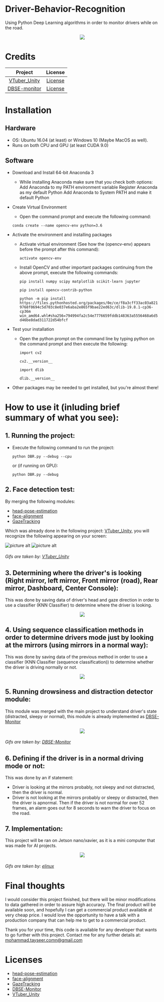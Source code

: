 # Driver-Behavior-Recognition

Using Python Deep Learning algorithms in order to monitor drivers while on the road.




<p align="center" style="margin-top=100px">
  <img src="https://i.ibb.co/tsXX68r/64391-Converted.png">
</p>




# Credits 

| Project | License  | 
| :---:   | :-: | 
| [VTuber_Unity](https://github.com/kwea123/VTuber_Unity/tree/3becbfa73d424d565d2750b22139ea373381fc3b) | [License](https://github.com/kwea123/VTuber_Unity/tree/3becbfa73d424d565d2750b22139ea373381fc3b/licenses) |
| [DBSE-monitor](https://github.com/altaga/DBSE-monitor) | [License](https://github.com/altaga/DBSE-monitor/blob/master/LICENSE) |

# Installation

## Hardware
* OS: Ubuntu 16.04 (at least) or Windows 10 (Maybe MacOS as well).
* Runs on both CPU and GPU (at least CUDA 9.0)

## Software
* Download and Install 64-bit Anaconda 3
  * While installing Anaconda make sure that you check both options:
    Add Anaconda to my PATH environment variable
    Register Anaconda as my default Python
    Add Anaconda to System PATH and make it default Python
* Create Virtual Environment
  * Open the command prompt and execute the following command:
  
  `conda create --name opencv-env python=3.6`
* Activate the environment and installing packages
  * Activate virtual environment (See how the (opencv-env) appears before the prompt after this command): 
  
    `activate opencv-env`
  * Install OpenCV and other important packages continuing from the above prompt, execute the following commands:
  
    `pip install numpy scipy matplotlib scikit-learn jupyter`
    
    `pip install opencv-contrib-python`
    
    `python -m pip install https://files.pythonhosted.org/packages/0e/ce/f8a3cff33ac03a8219768f0694c5d703c8e037e6aba2e865f9bae22ed63c/dlib-19.8.1-cp36-cp36m win_amd64.whl#sha256=794994fa2c54e7776659fddb148363a5556468a6d5d46be8dad311722d54bfcf`
    
* Test your installation
  * Open the python prompt on the command line by typing python on the command prompt and then execute the following:
  
    `import cv2`
    
    `cv2.__version__`
    
     `import dlib`
     
     `dlib.__version__`
* Other packages may be needed to get installed, but you're almost there!

# How to use it (inluding brief summary of what you see):

## 1. Running the project:
* Execute the following command to run the project:

  `python DBR.py --debug --cpu`
  
  or (if running on GPU):
  
  `python DBR.py --debug`
  
## 2. Face detection test:
By merging the following modules:
  * [head-pose-estimation](https://github.com/yinguobing/head-pose-estimation)
  * [face-alignment](https://github.com/1adrianb/face-alignment)
  * [GazeTracking](https://github.com/antoinelame/GazeTracking)
  
Which was already done in the following project: [VTuber_Unity](https://github.com/kwea123/VTuber_Unity), you will recognize the following appearing on your screen:

![picture alt](https://github.com/kwea123/VTuber_Unity/blob/master/images/debug_cpu.gif "CPU Model")
![picture alt](https://github.com/kwea123/VTuber_Unity/blob/master/images/debug_gpu.gif "GPU Model")

###### Gifs are taken by: [VTuber_Unity](https://github.com/kwea123/VTuber_Unity)

## 3. Determining where the driver's is looking (Right mirror, left mirror, Front mirror (road), Rear mirror, Dashboard, Center Console):
This was done by saving data of driver's head and gaze direction in order to use a classifier (KNN Classifier) to determine where the driver is looking.

<p align="center">
  <img src="https://im3.ezgif.com/tmp/ezgif-3-f32045e0fd6b.gif">
</p>

## 4. Using sequence classification methods in order to determine drivers mode just by looking at the mirrors (using mirrors in a normal way):
This was done by saving data of the previous method in order to use a classifier (KNN Classifier (sequence classification)) to determine whether the driver is driving normally or not.

<p align="center">
  <img src="https://im3.ezgif.com/tmp/ezgif-3-92d4b0b07992.gif">
</p>

## 5. Running drowsiness and distraction detector module:
This module was merged with the main project to understand driver's state (distracted, sleepy or normal), this module is already implemented as [DBSE-Monitor](https://github.com/altaga/DBSE-monitor/tree/master/Drowsiness)

<p align="center">
  <img src="https://im3.ezgif.com/tmp/ezgif-3-61afd389c24d.gif">
</p>

###### Gifs are taken by: [DBSE-Monitor](https://github.com/altaga/DBSE-monitor/tree/master/Drowsiness)

## 6. Defining if the driver is in a normal driving mode or not:
This was done by an if statement:
* Driver is looking at the mirrors probably, not sleepy and not distracted, then the driver is normal.
* Driver is not looking at the mirrors probably or sleepy or distracted, then the driver is apnormal.
Then if the driver is not normal for over 52 frames, an alarm goes out for 8 seconds to warn the driver to focus on the road.

## 7. Implementation:
This project will be ran on Jetson nano/xavier, as it is a mini computer that was made for AI projects.

<p align="center">
  <img src="https://elinux.org/images/9/93/Jetson-Xavier-NX-DevKit-Module.jpg">
</p>

###### Gifs are taken by: [elinux](https://elinux.org/Jetson_Xavier_NX)

# Final thoughts
I would consider this project finished, but there will be minor modifications to data gathered in order to assure high accuracy.
The final product will be available soon, and hopefully I can get a commercial product available at very cheap price.
I would love the opportunity to have a talk with a production company that can help me to get to a commercial product.

Thank you for your time, this code is available for any developer that wants to go further with this project.
Contact me for any further details at: mohammad.tayseer.comn@gmail.com

# Licenses
  * [head-pose-estimation](https://github.com/yinguobing/head-pose-estimation)
  * [face-alignment](https://github.com/1adrianb/face-alignment)
  * [GazeTracking](https://github.com/antoinelame/GazeTracking)
  * [DBSE-Monitor](https://github.com/altaga/DBSE-monitor/tree/master/Drowsiness)
  * [VTuber_Unity](https://github.com/kwea123/VTuber_Unity)
